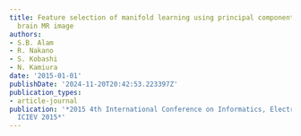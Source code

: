 ```yaml
---
title: Feature selection of manifold learning using principal component analysis in
  brain MR image
authors:
- S.B. Alam
- R. Nakano
- S. Kobashi
- N. Kamiura
date: '2015-01-01'
publishDate: '2024-11-20T20:42:53.223397Z'
publication_types:
- article-journal
publication: '*2015 4th International Conference on Informatics, Electronics and Vision,
  ICIEV 2015*'
---
```

